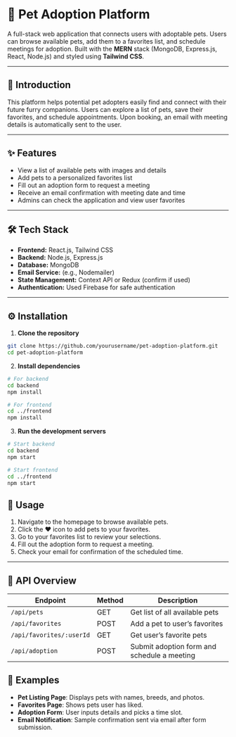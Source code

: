 # 🐾 Pet Adoption Platform

A full-stack web application that connects users with adoptable pets. Users can browse available pets, add them to a favorites list, and schedule meetings for adoption. Built with the **MERN** stack (MongoDB, Express.js, React, Node.js) and styled using **Tailwind CSS**.

---

## 📌 Introduction

This platform helps potential pet adopters easily find and connect with their future furry companions. Users can explore a list of pets, save their favorites, and schedule appointments. Upon booking, an email with meeting details is automatically sent to the user.

---

## ✨ Features

* View a list of available pets with images and details
* Add pets to a personalized favorites list
* Fill out an adoption form to request a meeting
* Receive an email confirmation with meeting date and time
* Admins can check the application and view user favorites

---

## 🛠 Tech Stack

* **Frontend:** React.js, Tailwind CSS
* **Backend:** Node.js, Express.js
* **Database:** MongoDB
* **Email Service:** (e.g., Nodemailer)
* **State Management:** Context API or Redux (confirm if used)
* **Authentication:** Used Firebase for safe authentication

---

## ⚙️ Installation

1. **Clone the repository**

```bash
git clone https://github.com/yourusername/pet-adoption-platform.git
cd pet-adoption-platform
```

2. **Install dependencies**

```bash
# For backend
cd backend
npm install

# For frontend
cd ../frontend
npm install
```

3. **Run the development servers**

```bash
# Start backend
cd backend
npm start

# Start frontend
cd ../frontend
npm start
```



## 🚀 Usage

1. Navigate to the homepage to browse available pets.
2. Click the ❤️ icon to add pets to your favorites.
3. Go to your favorites list to review your selections.
4. Fill out the adoption form to request a meeting.
5. Check your email for confirmation of the scheduled time.

---

## 🔗 API Overview

| Endpoint                 | Method | Description                                 |
| ------------------------ | ------ | ------------------------------------------- |
| `/api/pets`              | GET    | Get list of all available pets              |
| `/api/favorites`         | POST   | Add a pet to user’s favorites               |
| `/api/favorites/:userId` | GET    | Get user’s favorite pets                    |
| `/api/adoption`          | POST   | Submit adoption form and schedule a meeting |




## 🧪 Examples

* **Pet Listing Page**: Displays pets with names, breeds, and photos.
* **Favorites Page**: Shows pets user has liked.
* **Adoption Form**: User inputs details and picks a time slot.
* **Email Notification**: Sample confirmation sent via email after form submission.




